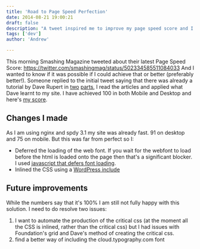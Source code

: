 ```yaml
---
title: 'Road to Page Speed Perfection'
date: 2014-08-21 19:00:21
draft: false
description: "A tweet inspired me to improve my page speed score and I managed to get both mobile and desktop to 100."
tags: ['dev']
author: 'Andrew'

---
```


This morning Smashing Magazine tweeted about their latest Page Speed Score: https://twitter.com/smashingmag/status/502334585511084033 And I wanted to know if it was possible if I could achieve that or better (preferably better!). Someone replied to the initial tweet saying that there was already a tutorial by Dave Rupert in [two](http://daverupert.com/2014/07/rwd-bloat/) [parts](http://daverupert.com/2014/07/rwd-bloat-part-ii/), I read the articles and applied what Dave learnt to my site. I have achieved 100 in both Mobile and Desktop and here's [my score](https://developers.google.com/speed/pagespeed/insights/?url=https%3A%2F%2Fbig-andy.co.uk).

Changes I made
--------------

As I am using nginx and spdy 3.1 my site was already fast. 91 on desktop and 75 on mobile. But this was far from perfect so I:

*   Deferred the loading of the web font. If you wait for the webfont to load before the html is loaded onto the page then that's a significant blocker. I used [javascript that defers font loading](https://gist.github.com/hdragomir/8f00ce2581795fd7b1b7).
*   Inlined the CSS using a [WordPress include](https://github.com/bigandy/big-andy.co.uk/blob/master/content/themes/v4/header.php#L9)

Future improvements
-------------------

While the numbers say that it's 100% I am still not fully happy with this solution. I need to do resolve two issues:

1.  I want to automate the production of the critical css (at the moment all the CSS is inlined, rather than the critical css) but I had issues with Foundation's grid and Dave's method of creating the critical css.
2.  find a better way of including the cloud.typography.com font
